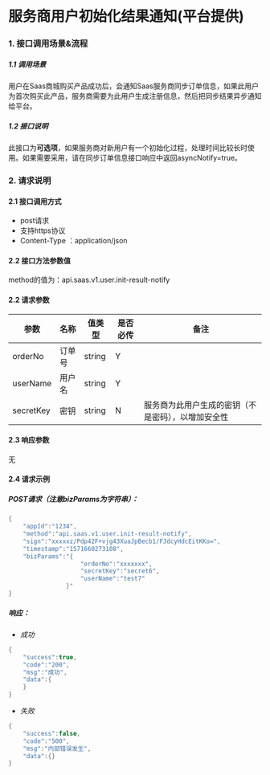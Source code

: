 # 服务商用户初始化结果通知(平台提供)

### 1. 接口调用场景&流程

##### 1.1 调用场景

用户在Saas商城购买产品成功后，会通知Saas服务商同步订单信息，如果此用户为首次购买此产品，服务商需要为此用户生成注册信息，然后把同步结果异步通知给平台。

##### 1.2 接口说明

此接口为**可选项**，如果服务商对新用户有一个初始化过程，处理时间比较长时使用。如果需要采用，请在同步订单信息接口响应中返回asyncNotify=true。

### 2. 请求说明

#### 2.1 接口调用方式

- post请求
- 支持https协议
- Content-Type ：application/json

#### 2.2 接口方法参数值

method的值为：api.saas.v1.user.init-result-notify

#### 2.2  请求参数

| 参数        | 名称   | 值类型    | 是否必传 | 备注                        |
| --------- | ---- | ------ | ---- | ------------------------- |
| orderNo   | 订单号  | string | Y    |                           |
| userName  | 用户名  | string | Y    |                           |
| secretKey | 密钥   | string | N    | 服务商为此用户生成的密钥（不是密码），以增加安全性 |

#### 2.3  响应参数

无

#### 2.4 请求示例

##### POST请求（注意bizParams为字符串）：

```Java
{
    "appId":"1234",
    "method":"api.saas.v1.user.init-result-notify",
	"sign":"xxxxxz/Pdp42F+vjg43XuaJpBecb1/FJdcyHdcEitKKo=",
	"timestamp":"1571660273108",
	"bizParams":"{				
					"orderNo":"xxxxxxx",
					"secretKey":"secret6",
					"userName":"test7"
				}"
}
```
##### 响应：

-  *成功*

```Java
{
    "success":true,
    "code":"200",
    "msg":"成功",
    "data":{
    }
}
```

-  *失败*

```Java
{
    "success":false,
    "code":"500",
    "msg":"内部错误发生",
    "data":{}
}
```

